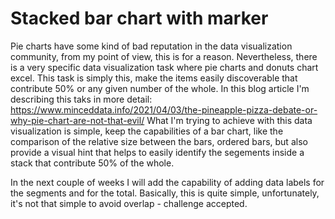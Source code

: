 # Stacked bar chart with marker
Pie charts have some kind of bad reputation in the data visualization community, from my point of view, this is for a reason.
Nevertheless, there is a very specific data visualization task where pie charts and donuts chart excel. This task is simply this, make the items easily discoverable that contribute 50% or any given number of the whole.
In this blog article I'm describing this taks in more detail: https://www.minceddata.info/2021/04/03/the-pineapple-pizza-debate-or-why-pie-chart-are-not-that-evil/
What I'm trying to achieve with this data visualization is simple, keep the capabilities of a bar chart, like the comparison of the relative size between the bars, ordered bars, but also provide a visual hint that helps to easily identify the segements inside a stack that contribute 50% of the whole.

In the next couple of weeks I will add the capability of adding data labels for the segments and for the total. Basically, this is quite simple, unfortunately, it's not that simple to avoid overlap - challenge accepted.
